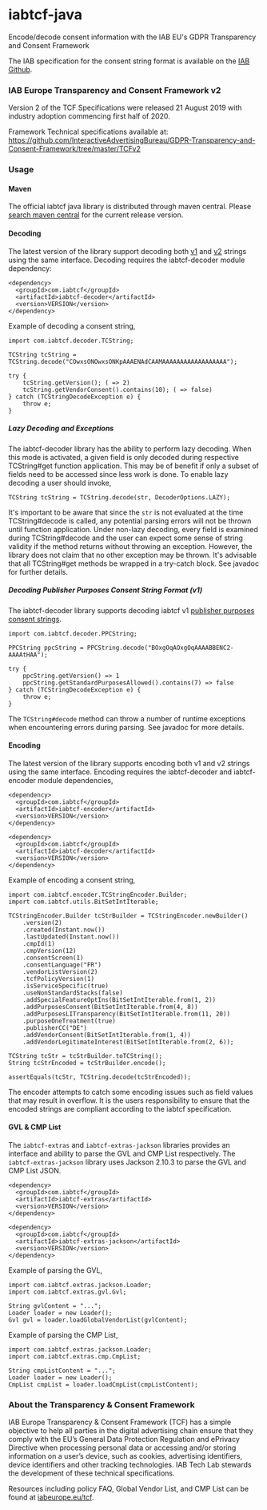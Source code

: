 # iabtcf-java

Encode/decode consent information with the IAB EU's GDPR Transparency and Consent Framework

The IAB specification for the consent string format is available on the [IAB Github](https://github.com/InteractiveAdvertisingBureau/GDPR-Transparency-and-Consent-Framework/tree/master/TCFv2).

### IAB Europe Transparency and Consent Framework v2
Version 2 of the TCF Specifications were released 21 August 2019 with industry adoption commencing first half of 2020.

Framework Technical specifications available at: https://github.com/InteractiveAdvertisingBureau/GDPR-Transparency-and-Consent-Framework/tree/master/TCFv2

### Usage

#### Maven

The official iabtcf java library is distributed through maven central. Please [search maven central](https://search.maven.org/search?q=g:com.iabtcf) for the current release version.

#### Decoding

The latest version of the library support decoding both [v1](https://github.com/InteractiveAdvertisingBureau/GDPR-Transparency-and-Consent-Framework/blob/master/Consent%20string%20and%20vendor%20list%20formats%20v1.1%20Final.md#vendor-consent-string-format-) and [v2](https://github.com/InteractiveAdvertisingBureau/GDPR-Transparency-and-Consent-Framework/blob/master/TCFv2/IAB%20Tech%20Lab%20-%20Consent%20string%20and%20vendor%20list%20formats%20v2.md#tc-string-format) strings using the same interface. Decoding requires the iabtcf-decoder module dependency:

```
<dependency>
  <groupId>com.iabtcf</groupId>
  <artifactId>iabtcf-decoder</artifactId>
  <version>VERSION</version>
</dependency>
```

Example of decoding a consent string,

```
import com.iabtcf.decoder.TCString;

TCString tcString = TCString.decode("COwxsONOwxsONKpAAAENAdCAAMAAAAAAAAAAAAAAAAAA");

try {
    tcString.getVersion(); ( => 2)
    tcString.getVendorConsent().contains(10); ( => false)
} catch (TCStringDecodeException e) {
    throw e;
}
```

##### Lazy Decoding and Exceptions

The iabtcf-decoder library has the ability to perform lazy decoding. When this mode is activated, a
given field is only decoded during respective TCString#get function application. This may be of benefit if only a
subset of fields need to be accessed since less work is done. To enable lazy decoding a user should invoke,

```
TCString tcString = TCString.decode(str, DecoderOptions.LAZY);
```

It's important to be aware that since the `str` is not evaluated at the time TCString#decode is
called, any potential parsing errors will not be thrown until function application. Under non-lazy
decoding, every field is examined during TCString#decode and the user can expect some sense of
string validity if the method returns without throwing an exception. However, the library does not
claim that no other exception may be thrown. It's advisable that all TCString#get methods be wrapped in a
try-catch block. See javadoc for further details.

##### Decoding Publisher Purposes Consent String Format (v1)

The iabtcf-decoder library supports decoding iabtcf v1 [publisher purposes consent strings](https://github.com/InteractiveAdvertisingBureau/GDPR-Transparency-and-Consent-Framework/blob/master/Consent%20string%20and%20vendor%20list%20formats%20v1.1%20Final.md#publisher-purposes-consent-string-format-).

```
import com.iabtcf.decoder.PPCString;

PPCString ppcString = PPCString.decode("BOxgOqAOxgOqAAAABBENC2-AAAAtHAA");

try {
    ppcString.getVersion() => 1
    ppcString.getStandardPurposesAllowed().contains(7) => false
} catch (TCStringDecodeException e) {
    throw e;
}
```

The `TCString#decode` method can throw a number of runtime exceptions when encountering errors during parsing. See javadoc for more details.

#### Encoding

The latest version of the library supports encoding both v1 and v2 strings using the same interface. Encoding requires the iabtcf-decoder and iabtcf-encoder module dependencies,


```
<dependency>
  <groupId>com.iabtcf</groupId>
  <artifactId>iabtcf-encoder</artifactId>
  <version>VERSION</version>
</dependency>

<dependency>
  <groupId>com.iabtcf</groupId>
  <artifactId>iabtcf-decoder</artifactId>
  <version>VERSION</version>
</dependency>
```

Example of encoding a consent string,

```
import com.iabtcf.encoder.TCStringEncoder.Builder;
import com.iabtcf.utils.BitSetIntIterable;

TCStringEncoder.Builder tcStrBuilder = TCStringEncoder.newBuilder()
    .version(2)
    .created(Instant.now())
    .lastUpdated(Instant.now())
    .cmpId(1)
    .cmpVersion(12)
    .consentScreen(1)
    .consentLanguage("FR")
    .vendorListVersion(2)
    .tcfPolicyVersion(1)
    .isServiceSpecific(true)
    .useNonStandardStacks(false)
    .addSpecialFeatureOptIns(BitSetIntIterable.from(1, 2))
    .addPurposesConsent(BitSetIntIterable.from(4, 8))
    .addPurposesLITransparency(BitSetIntIterable.from(11, 20))
    .purposeOneTreatment(true)
    .publisherCC("DE")
    .addVendorConsent(BitSetIntIterable.from(1, 4))
    .addVendorLegitimateInterest(BitSetIntIterable.from(2, 6));

TCString tcStr = tcStrBuilder.toTCString();
String tcStrEncoded = tcStrBuilder.encode();

assertEquals(tcStr, TCString.decode(tcStrEncoded));
```

The encoder attempts to catch some encoding issues such as field values that may result in overflow. It is the users 
responsibility to ensure that the encoded strings are compliant according to the iabtcf specification. 


#### GVL & CMP List

The `iabtcf-extras` and `iabtcf-extras-jackson` libraries provides an interface and ability to parse the GVL and CMP 
List respectively. The `iabtcf-extras-jackson` library uses Jackson 2.10.3 to parse the GVL and CMP List JSON.

```
<dependency>
  <groupId>com.iabtcf</groupId>
  <artifactId>iabtcf-extras</artifactId>
  <version>VERSION</version>
</dependency>

<dependency>
  <groupId>com.iabtcf</groupId>
  <artifactId>iabtcf-extras-jackson</artifactId>
  <version>VERSION</version>
</dependency>
```


Example of parsing the GVL,

```
import com.iabtcf.extras.jackson.Loader;
import com.iabtcf.extras.gvl.Gvl;

String gvlContent = "...";
Loader loader = new Loader();
Gvl gvl = loader.loadGlobalVendorList(gvlContent); 
```

Example of parsing the CMP List,

```
import com.iabtcf.extras.jackson.Loader;
import com.iabtcf.extras.cmp.CmpList;

String cmpListContent = "...";
Loader loader = new Loader();
CmpList cmpList = loader.loadCmpList(cmpListContent); 
```

### About the Transparency & Consent Framework <a name="aboutTCframework"></a>

IAB Europe Transparency & Consent Framework (TCF) has a simple objective to help all parties in the digital advertising chain ensure that they comply with the EU’s General Data Protection Regulation and ePrivacy Directive when processing personal data or accessing and/or storing information on a user’s device, such as cookies, advertising identifiers, device identifiers and other tracking technologies. IAB Tech Lab stewards the development of these technical specifications.

Resources including policy FAQ, Global Vendor List, and CMP List can be found at [iabeurope.eu/tcf](http://iabeurope.eu/tcf).
